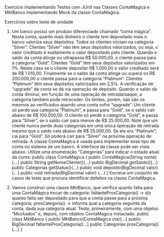 Exercício implementando Testes com JUnit nas Classes ContaMagica e MktBanco implementando Mock da classe ContaMagica.

Exercícios sobre teste de unidade
1) Um banco possui um produto diferenciado chamado “conta mágica”. Nesta conta, quanto mais dinheiro o cliente tem depositado mais o banco valoriza seus depósitos. Todos os clientes iniciam na categoria “Silver”. Clientes “Silver” não têm seus depósitos valorizados, ou seja, o valor creditado é exatamente o valor depositado pelo cliente. Quando o saldo da conta atinge ou ultrapassa R$ 50.000,00, o cliente passa para a categoria “Gold”. Clientes “Gold” têm seus depósitos valorizados em 1%. Neste caso se o cliente depositar R$ 1.000,00 o valor creditado será de R$ 1.010,00. Finalmente se o saldo da conta atinge ou supera os R$ 200.000,00 o cliente passa para a categoria “Platinum”. Clientes “Platinum” têm seus depósitos valorizados em 2,5%. A verificação de “upgrade” da conta se dá via operação de depósito.
Quando o saldo da conta diminui, em função de uma operação de retirada/saque, a categoria também pode retroceder. Os limites, porém, não são os mesmos ao verificados quando uma conta sofre “upgrade”. Um cliente só perde sua categoria “Platinum”, e passa para “Gold”, se o saldo cair abaixo de R$ 100.000,00. O cliente só perde a categoria “Gold”, e passa para “Silver”, se o saldo cair para menos de R$ 25.000,00. Note que um cliente nunca perde duas categorias em uma única operação de retirada mesmo que o saldo caia abaixo de R$ 25.000,00. Se ele era “Platinum”, cai para “Gold”. Só poderá cair para “Silver” na próxima operação de retirada.
A classe ContaMagica é usada para implementar esse tipo de conta no sistema de um banco. A interface da classe pode ser vista abaixo. Utilize uma enumeração “Categorias” para indicar o estado atual da conta.
public class ContaMagica {
public ContaMagica(String nome){…}
public String getNomeCliente(){…}
public BigDecimal getSaldo(){…}
public Categorias getStatus(){…}
public void deposito(BigDecimal valor) {…}
public void retirada(BigDecimal valor) {…}
}
Escreva um conjunto de casos de teste que procura identificar defeitos na classe ContaMagica.

2) Vamos construir uma classe MktBanco, que verifica quanto falta para uma ContaMágica trocar de categoria:
faltanteProxCategoria() -> diz quanto falta ser depositado para que a conta passe para a próxima categoria;
proxCategoria() -> informa qual a categoria seguinte da conta, dada sua categoria atual.
Teste, primeiramente, com uma objetos “Mockados” e, depois, com objetos ContaMagica instaciado.
public class MktBanco {
public MktBanco(ContaMagica cta){…}
public BigDecimal faltanteProxCategoria()…}
public Categorias proxCategoria(){…}
}
